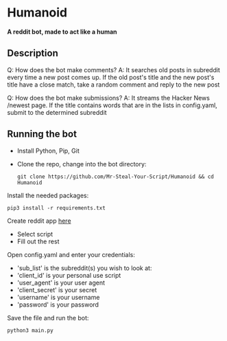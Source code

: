 # Humanoid

**A reddit bot, made to act like a human**

## Description

Q: How does the bot make comments?
A: It searches old posts in subreddit every time a new post comes up. If the old post's title and the new post's title have a close match, take a random comment and reply to the new post

Q: How does the bot make submissions?
A: It streams the Hacker News /newest page. If the title contains words that are in the lists in config.yaml, submit to the determined subreddit

## Running the bot

- Install Python, Pip, Git

- Clone the repo, change into the bot directory:

      git clone https://github.com/Mr-Steal-Your-Script/Humanoid && cd Humanoid
    
Install the needed packages:

    pip3 install -r requirements.txt
    
Create reddit app [here](https://reddit.com/prefs/apps)

- Select script
- Fill out the rest

Open config.yaml and enter your credentials:

- 'sub_list' is the subreddit(s) you wish to look at:
- 'client_id' is your personal use script
- 'user_agent' is your user agent
- 'client_secret' is your secret
- 'username' is your username
- 'password' is your password

Save the file and run the bot:

    python3 main.py
